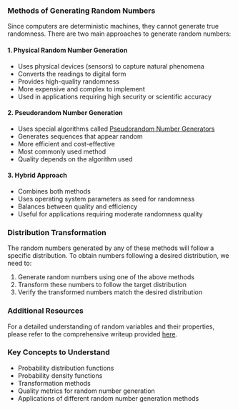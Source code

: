 ### Methods of Generating Random Numbers

Since computers are deterministic machines, they cannot generate true randomness. There are two main approaches to generate random numbers:

#### 1. Physical Random Number Generation
- Uses physical devices (sensors) to capture natural phenomena
- Converts the readings to digital form
- Provides high-quality randomness
- More expensive and complex to implement
- Used in applications requiring high security or scientific accuracy

#### 2. Pseudorandom Number Generation
- Uses special algorithms called [Pseudorandom Number Generators](https://en.wikipedia.org/wiki/Pseudorandom_number_generator)
- Generates sequences that appear random
- More efficient and cost-effective
- Most commonly used method
- Quality depends on the algorithm used

#### 3. Hybrid Approach
- Combines both methods
- Uses operating system parameters as seed for randomness
- Balances between quality and efficiency
- Useful for applications requiring moderate randomness quality

### Distribution Transformation
The random numbers generated by any of these methods will follow a specific distribution. To obtain numbers following a desired distribution, we need to:

1. Generate random numbers using one of the above methods
2. Transform these numbers to follow the target distribution
3. Verify the transformed numbers match the desired distribution

### Additional Resources
For a detailed understanding of random variables and their properties, please refer to the comprehensive writeup provided [here](RandomVariables.pdf).

### Key Concepts to Understand
- Probability distribution functions
- Probability density functions
- Transformation methods
- Quality metrics for random number generation
- Applications of different random number generation methods
